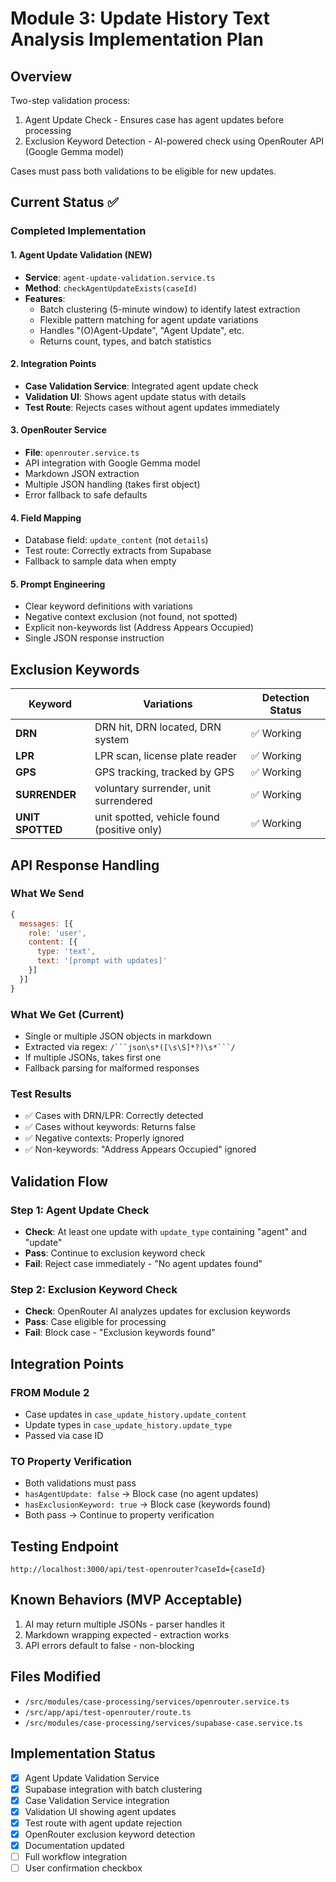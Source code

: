 # Module 3: Update History Text Analysis Implementation Plan

## Overview
Two-step validation process:
1. Agent Update Check - Ensures case has agent updates before processing
2. Exclusion Keyword Detection - AI-powered check using OpenRouter API (Google Gemma model)

Cases must pass both validations to be eligible for new updates.

## Current Status ✅

### Completed Implementation

#### 1. Agent Update Validation (NEW)
- **Service**: `agent-update-validation.service.ts`
- **Method**: `checkAgentUpdateExists(caseId)`
- **Features**:
  - Batch clustering (5-minute window) to identify latest extraction
  - Flexible pattern matching for agent update variations
  - Handles "(O)Agent-Update", "Agent Update", etc.
  - Returns count, types, and batch statistics

#### 2. Integration Points
- **Case Validation Service**: Integrated agent update check
- **Validation UI**: Shows agent update status with details
- **Test Route**: Rejects cases without agent updates immediately

#### 3. OpenRouter Service
- **File**: `openrouter.service.ts`
- API integration with Google Gemma model
- Markdown JSON extraction
- Multiple JSON handling (takes first object)
- Error fallback to safe defaults

#### 4. Field Mapping
- Database field: `update_content` (not `details`)
- Test route: Correctly extracts from Supabase
- Fallback to sample data when empty

#### 5. Prompt Engineering
- Clear keyword definitions with variations
- Negative context exclusion (not found, not spotted)
- Explicit non-keywords list (Address Appears Occupied)
- Single JSON response instruction

## Exclusion Keywords

| Keyword | Variations | Detection Status |
|---------|------------|------------------|
| **DRN** | DRN hit, DRN located, DRN system | ✅ Working |
| **LPR** | LPR scan, license plate reader | ✅ Working |
| **GPS** | GPS tracking, tracked by GPS | ✅ Working |
| **SURRENDER** | voluntary surrender, unit surrendered | ✅ Working |
| **UNIT SPOTTED** | unit spotted, vehicle found (positive only) | ✅ Working |

## API Response Handling

### What We Send
```javascript
{
  messages: [{
    role: 'user',
    content: [{
      type: 'text',
      text: '[prompt with updates]'
    }]
  }]
}
```

### What We Get (Current)
- Single or multiple JSON objects in markdown
- Extracted via regex: `/```json\s*([\s\S]*?)\s*```/`
- If multiple JSONs, takes first one
- Fallback parsing for malformed responses

### Test Results
- ✅ Cases with DRN/LPR: Correctly detected
- ✅ Cases without keywords: Returns false
- ✅ Negative contexts: Properly ignored
- ✅ Non-keywords: "Address Appears Occupied" ignored

## Validation Flow

### Step 1: Agent Update Check
- **Check**: At least one update with `update_type` containing "agent" and "update"
- **Pass**: Continue to exclusion keyword check
- **Fail**: Reject case immediately - "No agent updates found"

### Step 2: Exclusion Keyword Check  
- **Check**: OpenRouter AI analyzes updates for exclusion keywords
- **Pass**: Case eligible for processing
- **Fail**: Block case - "Exclusion keywords found"

## Integration Points

### FROM Module 2
- Case updates in `case_update_history.update_content`
- Update types in `case_update_history.update_type`
- Passed via case ID

### TO Property Verification
- Both validations must pass
- `hasAgentUpdate: false` → Block case (no agent updates)
- `hasExclusionKeyword: true` → Block case (keywords found)
- Both pass → Continue to property verification

## Testing Endpoint
```
http://localhost:3000/api/test-openrouter?caseId={caseId}
```

## Known Behaviors (MVP Acceptable)
1. AI may return multiple JSONs - parser handles it
2. Markdown wrapping expected - extraction works
3. API errors default to false - non-blocking

## Files Modified
- `/src/modules/case-processing/services/openrouter.service.ts`
- `/src/app/api/test-openrouter/route.ts`
- `/src/modules/case-processing/services/supabase-case.service.ts`

## Implementation Status
- [x] Agent Update Validation Service
- [x] Supabase integration with batch clustering
- [x] Case Validation Service integration
- [x] Validation UI showing agent updates
- [x] Test route with agent update rejection
- [x] OpenRouter exclusion keyword detection
- [x] Documentation updated
- [ ] Full workflow integration
- [ ] User confirmation checkbox